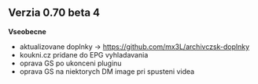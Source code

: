 ## Verzia 0.70 beta 4
**Vseobecne**

* aktualizovane doplnky -> https://github.com/mx3L/archivczsk-doplnky
* koukni.cz pridane do EPG vyhladavania
* oprava GS po ukonceni pluginu
* oprava GS na niektorych DM image pri spusteni videa
